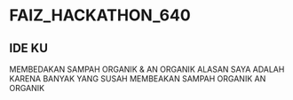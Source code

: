 # FAIZ_HACKATHON_640
## IDE KU
MEMBEDAKAN SAMPAH ORGANIK & AN ORGANIK
ALASAN SAYA ADALAH<BR>
KARENA BANYAK YANG SUSAH MEMBEAKAN SAMPAH ORGANIK AN ORGANIK
